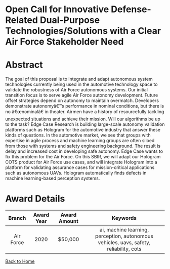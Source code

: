 
Open Call for Innovative Defense-Related Dual-Purpose Technologies/Solutions with a Clear Air Force Stakeholder Need
====================================================================================================================

# Abstract


The goal of this proposal is to integrate and adapt autonomous system technologies currently being used in the automotive technology space to validate the robustness of Air Force autonomous systems. Our initial transition focus is to serve agile Air Force autonomy development. Future offset strategies depend on autonomy to maintain overmatch. Developers demonstrate autonomyâ€™s performance in nominal conditions, but there is no â€œnominalâ€ in theater. Airmen have a history of resourcefully tackling unexpected situations and achieve their mission. Will our algorithms be up to the task? Edge Case Research is building large-scale autonomy validation platforms such as Hologram for the automotive industry that answer these kinds of questions. In the automotive market, we see that groups with expertise in agile process and machine learning groups are often siloed from those with systems and safety engineering background. The result is delay and increased cost in developing safe autonomy. Edge Case wants to fix this problem for the Air Force. On this SBIR, we will adapt our Hologram COTS product for Air Force use cases, and will integrate Hologram into a platform for validating assurance cases for mission-critical applications such as autonomous UAVs. Hologram automatically finds defects in machine learning-based perception systems.  

# Award Details

|Branch|Award Year|Award Amount|Keywords|
| :---: | :---: | :---: | :---: |
|Air Force|2020|$50,000|ai, machine learning, perception, autonomous vehicles, uavs, safety, reliability, cots|
  
  


[Back to Home](https://github.com/chrischow/dod_sbir_awards#1693)